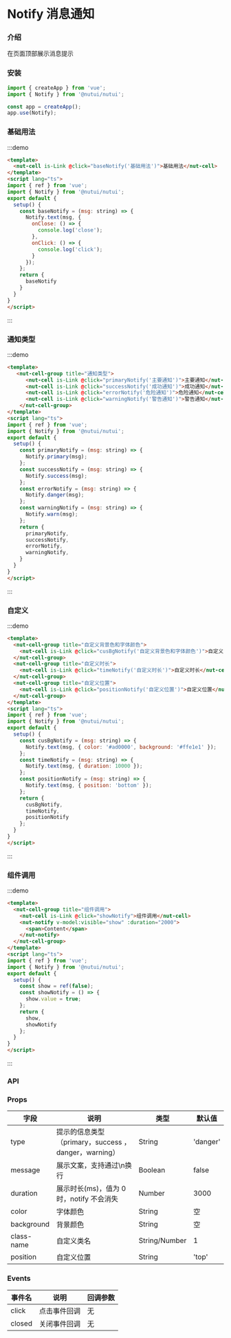 #  Notify 消息通知

### 介绍
    
在页面顶部展示消息提示
    
### 安装
``` javascript
import { createApp } from 'vue';
import { Notify } from '@nutui/nutui';

const app = createApp();
app.use(Notify);
```    
### 基础用法
:::demo
```html
<template>
  <nut-cell is-Link @click="baseNotify('基础用法')">基础用法</nut-cell>
</template>
<script lang="ts">
import { ref } from 'vue';
import { Notify } from '@nutui/nutui';
export default {
  setup() {
    const baseNotify = (msg: string) => {
      Notify.text(msg, {
        onClose: () => {
          console.log('close');
        },
        onClick: () => {
          console.log('click');
        }
      });
    };
    return {
      baseNotify
    }
  }
}
</script>
```
:::
### 通知类型
:::demo
```html
<template>
   <nut-cell-group title="通知类型">
      <nut-cell is-Link @click="primaryNotify('主要通知')">主要通知</nut-cell>
      <nut-cell is-Link @click="successNotify('成功通知')">成功通知</nut-cell>
      <nut-cell is-Link @click="errorNotify('危险通知')">危险通知</nut-cell>
      <nut-cell is-Link @click="warningNotify('警告通知')">警告通知</nut-cell>
    </nut-cell-group>
</template>
<script lang="ts">
import { ref } from 'vue';
import { Notify } from '@nutui/nutui';
export default {
  setup() {
    const primaryNotify = (msg: string) => {
      Notify.primary(msg);
    };
    const successNotify = (msg: string) => {
      Notify.success(msg);
    };
    const errorNotify = (msg: string) => {
      Notify.danger(msg);
    };
    const warningNotify = (msg: string) => {
      Notify.warn(msg);
    };
    return {
      primaryNotify,
      successNotify,
      errorNotify,
      warningNotify,
    }
  }
}
</script>
```
:::
### 自定义
:::demo
```html
<template>
  <nut-cell-group title="自定义背景色和字体颜色">
    <nut-cell is-Link @click="cusBgNotify('自定义背景色和字体颜色')">自定义背景色和字体颜色</nut-cell>
  </nut-cell-group>
  <nut-cell-group title="自定义时长">
    <nut-cell is-Link @click="timeNotify('自定义时长')">自定义时长</nut-cell>
  </nut-cell-group>
  <nut-cell-group title="自定义位置">
    <nut-cell is-Link @click="positionNotify('自定义位置')">自定义位置</nut-cell>
  </nut-cell-group>
</template>
<script lang="ts">
import { ref } from 'vue';
import { Notify } from '@nutui/nutui';
export default {
  setup() {
    const cusBgNotify = (msg: string) => {
      Notify.text(msg, { color: '#ad0000', background: '#ffe1e1' });
    };
    const timeNotify = (msg: string) => {
      Notify.text(msg, { duration: 10000 });
    };
    const positionNotify = (msg: string) => {
      Notify.text(msg, { position: 'bottom' });
    };
    return {
      cusBgNotify,
      timeNotify,
      positionNotify
    };
  }
}
</script>
```
:::

### 组件调用
:::demo
```html
<template>
  <nut-cell-group title="组件调用">
    <nut-cell is-Link @click="showNotify">组件调用</nut-cell>
    <nut-notify v-model:visible="show" :duration="2000">
      <span>Content</span>
    </nut-notify>
  </nut-cell-group>
</template>
<script lang="ts">
import { ref } from 'vue';
import { Notify } from '@nutui/nutui';
export default {
  setup() {
    const show = ref(false);
    const showNotify = () => {
      show.value = true;
    };
    return {
      show,
      showNotify
    };
  }
}
</script>
```
:::
    
### API
    
### Props
    
| 字段       | 说明                                                  | 类型          | 默认值   |
|------------|-------------------------------------------------------|---------------|----------|
| type       | 提示的信息类型（primary，success  ，danger，warning） | String        | 'danger' |
| message    | 展示文案，支持通过\n换行                              | Boolean       | false    |
| duration   | 展示时长(ms)，值为 0 时，notify 不会消失              | Number        | 3000     |
| color      | 字体颜色                                              | String        | 空       |
| background | 背景颜色                                              | String        | 空       |
| class-name | 自定义类名                                            | String/Number | 1        |
| position | 自定义位置                                           | String | 'top'        |

### Events

| 事件名 | 说明         | 回调参数 |
|--------|--------------|----------|
| click  | 点击事件回调 | 无       |
| closed | 关闭事件回调 | 无       |
    